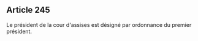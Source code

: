 Article 245
----
Le président de la cour d'assises est désigné par ordonnance du premier
président.
